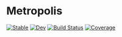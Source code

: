 # Metropolis

[![Stable](https://img.shields.io/badge/docs-stable-blue.svg)](https://edwinb-ai.github.io/Metropolis.jl/stable)
[![Dev](https://img.shields.io/badge/docs-dev-blue.svg)](https://edwinb-ai.github.io/Metropolis.jl/dev)
[![Build Status](https://github.com/edwinb-ai/Metropolis.jl/workflows/CI/badge.svg)](https://github.com/edwinb-ai/Metropolis.jl/actions)
[![Coverage](https://codecov.io/gh/edwinb-ai/Metropolis.jl/branch/master/graph/badge.svg)](https://codecov.io/gh/edwinb-ai/Metropolis.jl)
